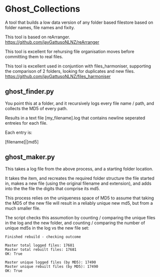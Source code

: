 # Ghost_Collections

A tool that builds a low data version of any folder based filestore based on folder names, file names and fixity.

This tool is based on reArranger. https://github.com/jayGattusoNLNZ/reArranger  

This tool is excellent for rehursing file organisation moves before committing them to real files. 

This tool is excellent used in conjuntion with files_harmoniser, supporting the comparison of 2 folders, looking for duplicates and new files. https://github.com/jayGattusoNLNZ/files_harmoniser 

## ghost_finder.py

You point this at a folder, and it recursively logs every file name / path, and collects the MD5 of every path. 

Results in a text file [my_filename].log that contains newline seperated entreies for each file. 

Each entry is:

[filename]|[md5]

## ghost_maker.py

This takes a log file from the above process, and a starting folder location. 

It takes the item, and recreates the required folder structure the file started in, makes a new file (using the original filename and extension), and adds into the the file the digits that comprise its md5. 

This process relies on the uniqueness space of MD5 to assume that taking the MD5 of the new file will result in a reliably unique new md5, but from a much smaller file. 

The script checks this assumotion by counting / comparing the unique files in the log and the new folder, and counting / comparing the number of unique md5s in the log vs the new file set:


    Finished rebuild - checking outcome
    
    Master total logged files: 17681
    Master total rebuilt files: 17681
    OK: True

    Master unique logged files (by MD5): 17490
    Master unique rebuilt files (by MD5): 17490
    OK: True

